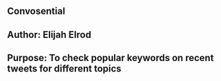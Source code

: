 ## Convosential

## Author: Elijah Elrod
## Purpose: To check popular keywords on recent tweets for different topics